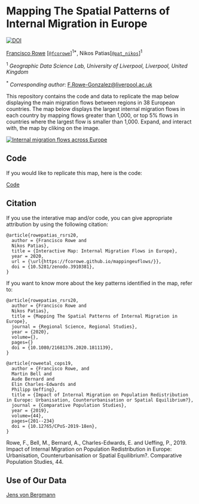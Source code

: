 # Mapping The Spatial Patterns of Internal Migration in Europe

[![DOI](https://zenodo.org/badge/273787592.svg)](https://zenodo.org/badge/latestdoi/273787592)

[Francisco Rowe](http://www.franciscorowe.com) [[`@fcorowe`](http://twitter.com/fcorowe)]<sup>1*</sup>, Nikos Patias[[`@pat_nikos`](https://twitter.com/pat_nikos)]<sup>1</sup>

<sup>1</sup> *Geographic Data Science Lab, University of Liverpool, Liverpool, United Kingdom*

<sup>*</sup> *Corresponding author*:
F.Rowe-Gonzalez@liverpool.ac.uk

This repository contains the code and data to replicate the map below displaying the main migration flows between regions in 38 European countries. The map below displays the largest internal migration flows in each country by mapping flows greater than 1,000, or top 5% flows in countries where the largest flow is smaller than 1,000. Expand, and interact with, the map by cliking on the image.

[![Internal migration flows across Europe](fig/fig1.png)](flowmap_EU.html)

## Code

If you would like to replicate this map, here is the code:

[Code](code/EU_flow_map.R)


## Citation

If you use the interative map and/or code, you can give appropriate attribution by using the following citation:

```
@article{rowepatias_rsrs20,
  author = {Francisco Rowe and
  Nikos Patias},
  title = {Interactive Map: Internal Migration Flows in Europe},
  year = 2020,
  url = {\url{https://fcorowe.github.io/mappingeuflows/}},
  doi = {10.5281/zenodo.3910381},
}
```

If you want to know more about the key patterns identified in the map, refer to:
```
@article{rowepatias_rsrs20,
  author = {Francisco Rowe and
  Nikos Patias},
  title = {Mapping The Spatial Patterns of Internal Migration in Europe},
  journal = {Regional Science, Regional Studies},
  year = {2020},
  volume={},
  pages={}
  doi = {10.1080/21681376.2020.1811139},
}

@article{roweetal_cops19,
  author = {Francisco Rowe, and
  Martin Bell and
  Aude Bernard and
  Elin Charles-Edwards and
  Philipp Ueffing},
  title = {Impact of Internal Migration on Population Redistribution in Europe: Urbanisation, Counterurbanisation or Spatial Equilibrium?},
  journal = {Comparative Population Studies},
  year = {2019},
  volume={44},
  pages={201--234}
  doi = {10.12765/CPoS-2019-18en},
}
```


Rowe, F., Bell, M., Bernard, A., Charles-Edwards, E. and Ueffing, P., 2019. Impact of Internal Migration on Population Redistribution in Europe: Urbanisation, Counterurbanisation or Spatial Equilibrium?. Comparative Population Studies, 44.

## Use of Our Data

[Jens von Bergmann](https://flowmap.blue/18QSxtLs-AemUZx4fAL2L3oRAvK8sadCrecEUfOXucWM?v=49.491097,74.070027,2.19,0,0&a=1&b=1&bo=75&c=0&d=1&lt=1&lfm=ALL&col=Default&f=50)

